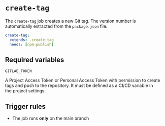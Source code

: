# `create-tag`

The `create-tag` job creates a new Git tag.
The version number is automatically extracted from the `package.json` file.

```yaml
create-tag:
  extends: .create-tag
  needs: [npm-publish]
```

## Required variables

`GITLAB_TOKEN`

A Project Access Token or Personal Access Token with permission to create tags and push to the repository.
It must be defined as a CI/CD variable in the project settings.

## Trigger rules

- The job runs **only** on the main branch
